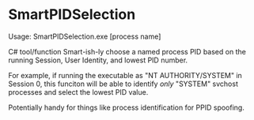 # SmartPIDSelection
Usage: SmartPIDSelection.exe [process name]  

C# tool/function Smart-ish-ly choose a named process PID based on the running Session, User Identity, and lowest PID number.  

For example, if running the executable as "NT AUTHORITY/SYSTEM" in Session 0, this funciton will be able to identify *only* "SYSTEM" svchost processes and select the lowest PID value.  

Potentially handy for things like process identification for PPID spoofing.  
